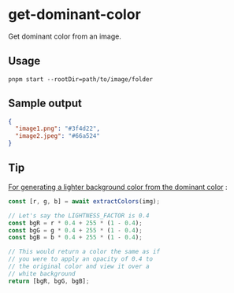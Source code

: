 # get-dominant-color

Get dominant color from an image.

## Usage

```
pnpm start --rootDir=path/to/image/folder
```

## Sample output

```json
{
  "image1.png": "#3f4d22",
  "image2.jpeg": "#66a524"
}
```

## Tip

[For generating a lighter background color from the dominant color](https://stackoverflow.com/a/3585775) :

```javascript
const [r, g, b] = await extractColors(img);

// Let's say the LIGHTNESS_FACTOR is 0.4
const bgR = r * 0.4 + 255 * (1 - 0.4);
const bgG = g * 0.4 + 255 * (1 - 0.4);
const bgB = b * 0.4 + 255 * (1 - 0.4);

// This would return a color the same as if
// you were to apply an opacity of 0.4 to
// the original color and view it over a
// white background
return [bgR, bgG, bgB];
```
